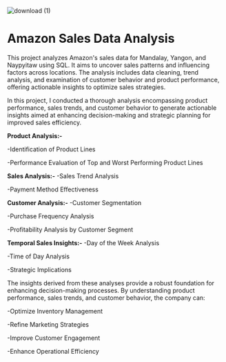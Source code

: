 ![download (1)](https://github.com/Shastri111/Amazon-Sales-Data-Analysis/assets/171123739/dac39510-e482-4cea-b218-7e0f513dc0a0)


# Amazon Sales Data Analysis

This project analyzes Amazon's sales data for Mandalay, Yangon, and Naypyitaw using SQL. It aims to uncover sales patterns and influencing factors across locations. The analysis includes data cleaning, trend analysis, and examination of customer behavior and product performance, offering actionable insights to optimize sales strategies.

In this project, I conducted a thorough analysis encompassing product performance, sales trends, and customer behavior to generate actionable insights aimed at enhancing decision-making and strategic planning for improved sales efficiency.

**Product Analysis:-**

-Identification of Product Lines

-Performance Evaluation of Top and Worst Performing Product Lines

**Sales Analysis:-**
-Sales Trend Analysis

-Payment Method Effectiveness

**Customer Analysis:-**
-Customer Segmentation

-Purchase Frequency Analysis

-Profitability Analysis by Customer Segment

**Temporal Sales Insights:-**
-Day of the Week Analysis

-Time of Day Analysis

-Strategic Implications

The insights derived from these analyses provide a robust foundation for enhancing decision-making processes. By understanding product performance, sales trends, and customer behavior, the company can:

-Optimize Inventory Management

-Refine Marketing Strategies

-Improve Customer Engagement

-Enhance Operational Efficiency

